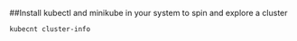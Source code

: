 ##Install kubectl and minikube in your system to spin and explore a cluster
 
 `kubecnt cluster-info` 


